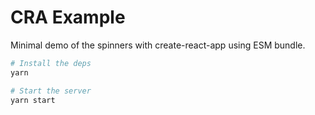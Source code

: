 # CRA Example

Minimal  demo of the spinners with create-react-app using ESM bundle.

```sh
# Install the deps
yarn

# Start the server
yarn start
```